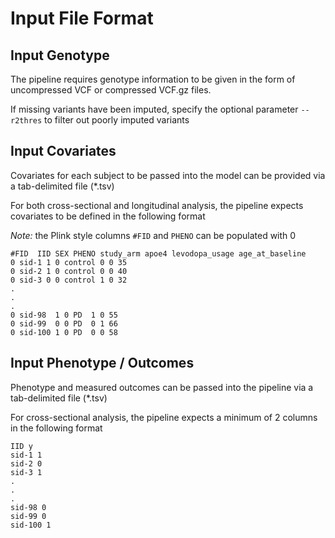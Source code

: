 # Input File Format

## Input Genotype

The pipeline requires genotype information to be given in the form of uncompressed VCF or compressed VCF.gz 
files.

If missing variants have been imputed, specify the optional parameter `--r2thres` to filter out poorly imputed
variants

## Input Covariates

Covariates for each subject to be passed into the model can be provided via a tab-delimited file (\*.tsv)

For both cross-sectional and longitudinal analysis, the pipeline expects covariates to be defined in the 
following format

_Note:_ the Plink style columns `#FID` and `PHENO` can be populated with 0

```text
#FID  IID SEX PHENO study_arm apoe4 levodopa_usage age_at_baseline
0 sid-1 1 0 control 0 0 35
0 sid-2 1 0 control 0 0 40
0 sid-3 0 0 control 1 0 32
.
.
.
0 sid-98  1 0 PD  1 0 55
0 sid-99  0 0 PD  0 1 66
0 sid-100 1 0 PD  0 0 58
```


## Input Phenotype / Outcomes

Phenotype and measured outcomes can be passed into the pipeline via a tab-delimited file (\*.tsv)

For cross-sectional analysis, the pipeline expects a minimum of 2 columns in the following format

```text
IID y
sid-1 1
sid-2 0
sid-3 1
.
.
.
sid-98 0
sid-99 0
sid-100 1
```


